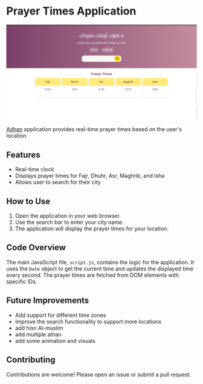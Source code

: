 # Prayer Times Application

<img src="./img/image.png">

[Adhan](https://youssuf.tech/Adhan/) application provides real-time prayer times based on the user's location.

## Features

- Real-time clock
- Displays prayer times for Fajr, Dhuhr, Asr, Maghrib, and Isha
- Allows user to search for their city

## How to Use

1. Open the application in your web browser.
2. Use the search bar to enter your city name.
3. The application will display the prayer times for your location.

## Code Overview

The main JavaScript file, `script.js`, contains the logic for the application. It uses the `Date` object to get the current time and updates the displayed time every second. The prayer times are fetched from DOM elements with specific IDs.

## Future Improvements

- Add support for different time zones
- Improve the search functionality to support more locations
- add hisn Al-muslim
- add multiple athan
- add some animation and visuals

## Contributing

Contributions are welcome! Please open an issue or submit a pull request.

